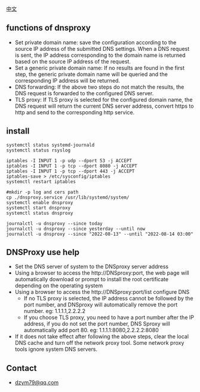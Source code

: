 [中文](https://github.com/nomadli79/dnsproxy/blob/main/readme_cn.md)

## functions of dnsproxy
- Set private domain name: save the configuration according to the source IP address of the submitted DNS settings. When a DNS request is sent, the IP address corresponding to the domain name is returned based on the source IP address of the request.
- Set a generic private domain name: If no results are found in the first step, the generic private domain name will be queried and the corresponding IP address will be returned.
- DNS forwarding: If the above two steps do not match the results, the DNS request is forwarded to the configured DNS server.
- TLS proxy: If TLS proxy is selected for the configured domain name, the DNS request will return the current DNS server address, convert https to http and send to the corresponding http service.

## install
```shell
systemctl status systemd-journald
systemctl status rsyslog

iptables -I INPUT 1 -p udp --dport 53 -j ACCEPT
iptables -I INPUT 1 -p tcp --dport 8080 -j ACCEPT
iptables -I INPUT 1 -p tcp --dport 443 -j ACCEPT
iptables-save > /etc/sysconfig/iptables
systemctl restart iptables

#mkdir -p log and cers path
cp ./dnsproxy.service /usr/lib/systemd/system/
systemctl enable dnsproxy
systemctl start dnsproxy
systemctl status dnsproxy

journalctl -u dnsproxy --since today
journalctl -u dnsproxy --since yesterday --until now
journalctl -u dnsproxy --since "2022-08-13" --until "2022-08-14 03:00"
```

## DNSProxy use help
- Set the DNS server of system to the DNSproxy server address
- Using a browser to access the http://DNSproxy:port, the web page will automatically download or prompt to install the root certificate depending on the operating system
- Using a browser to access the http://DNSproxy:port/list configure DNS
    - If no TLS proxy is selected, the IP address cannot be followed by the port number, and DNSproxy will automatically remove the port number. eg: 1.1.1.1,2.2.2.2
    - If you choose TLS proxy, you need to have a port number after the IP address, if you do not set the port number, DNS Sproxy will automatically add port 80. eg: 1.1.1.1:8080,2.2.2.2:8080
- If it does not take effect after following the above steps, clear the local DNS cache and turn off the network proxy tool. Some network proxy tools ignore system DNS servers.

## Contact
- dzym79@qq.com
